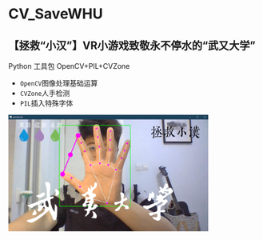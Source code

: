 # CV_SaveWHU 
## 【拯救“小汉”】VR小游戏致敬永不停水的“武又大学” 
Python 工具包 OpenCV+PIL+CVZone
- `OpenCV`图像处理基础运算
- `CVZone`人手检测
- `PIL`插入特殊字体
<img src="./interface.png" width="400px">
